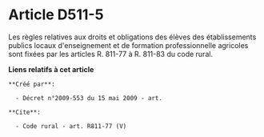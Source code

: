# Article D511-5

Les règles relatives aux droits et obligations des élèves des établissements publics locaux d'enseignement et de formation
professionnelle agricoles sont fixées par les articles R. 811-77 à R. 811-83 du code rural.

**Liens relatifs à cet article**

	**Créé par**:

	  - Décret n°2009-553 du 15 mai 2009 - art.

	**Cite**:

	  - Code rural - art. R811-77 (V)
